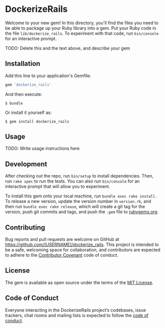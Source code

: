# DockerizeRails

Welcome to your new gem! In this directory, you'll find the files you need to be able to package up your Ruby library into a gem. Put your Ruby code in the file `lib/dockerize_rails`. To experiment with that code, run `bin/console` for an interactive prompt.

TODO: Delete this and the text above, and describe your gem

## Installation

Add this line to your application's Gemfile:

```ruby
gem 'dockerize_rails'
```

And then execute:

    $ bundle

Or install it yourself as:

    $ gem install dockerize_rails

## Usage

TODO: Write usage instructions here

## Development

After checking out the repo, run `bin/setup` to install dependencies. Then, run `rake spec` to run the tests. You can also run `bin/console` for an interactive prompt that will allow you to experiment.

To install this gem onto your local machine, run `bundle exec rake install`. To release a new version, update the version number in `version.rb`, and then run `bundle exec rake release`, which will create a git tag for the version, push git commits and tags, and push the `.gem` file to [rubygems.org](https://rubygems.org).

## Contributing

Bug reports and pull requests are welcome on GitHub at https://github.com/[USERNAME]/dockerize_rails. This project is intended to be a safe, welcoming space for collaboration, and contributors are expected to adhere to the [Contributor Covenant](http://contributor-covenant.org) code of conduct.

## License

The gem is available as open source under the terms of the [MIT License](https://opensource.org/licenses/MIT).

## Code of Conduct

Everyone interacting in the DockerizeRails project’s codebases, issue trackers, chat rooms and mailing lists is expected to follow the [code of conduct](https://github.com/[USERNAME]/dockerize_rails/blob/master/CODE_OF_CONDUCT.md).
